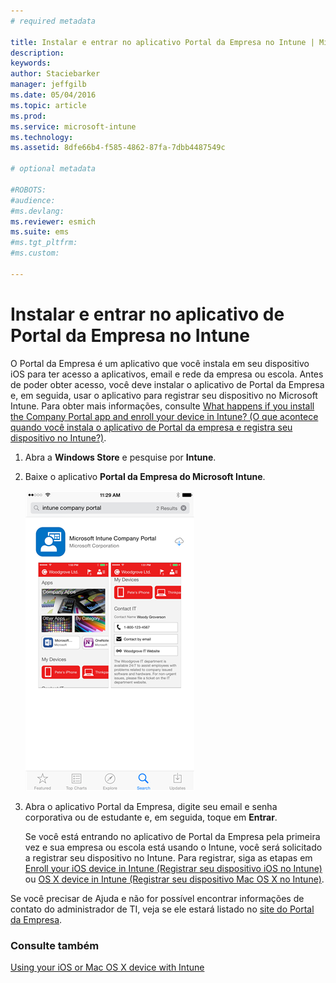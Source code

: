 ```yaml
---
# required metadata

title: Instalar e entrar no aplicativo Portal da Empresa no Intune | Microsoft Intune
description:
keywords:
author: Staciebarker
manager: jeffgilb
ms.date: 05/04/2016
ms.topic: article
ms.prod:
ms.service: microsoft-intune
ms.technology:
ms.assetid: 8dfe66b4-f585-4862-87fa-7dbb4487549c

# optional metadata

#ROBOTS:
#audience:
#ms.devlang:
ms.reviewer: esmich
ms.suite: ems
#ms.tgt_pltfrm:
#ms.custom:

---
```



# Instalar e entrar no aplicativo de Portal da Empresa no Intune

O Portal da Empresa é um aplicativo que você instala em seu dispositivo iOS para ter acesso a aplicativos, email e rede da empresa ou escola.  Antes de poder obter acesso, você deve instalar o aplicativo de Portal da Empresa e, em seguida, usar o aplicativo para registrar seu dispositivo no Microsoft Intune. Para obter mais informações, consulte [What happens if you install the Company Portal app and enroll your device in Intune? (O que acontece quando você instala o aplicativo de Portal da empresa e registra seu dispositivo no Intune?)](what-happens-if-you-install-the-company-portal-app-and-enroll-your-device-in-intune-ios.md).

1.  Abra a **Windows Store** e pesquise por **Intune**.

2.  Baixe o aplicativo **Portal da Empresa do Microsoft Intune**.

    ![download-ios-comp-portal-app](./media/ios-cpinstall-1-cpinstore.png)

3.  Abra o aplicativo Portal da Empresa, digite seu email e senha corporativa ou de estudante e, em seguida, toque em **Entrar**.

    Se você está entrando no aplicativo de Portal da Empresa pela primeira vez e sua empresa ou escola está usando o Intune, você será solicitado a registrar seu dispositivo no Intune. Para registrar, siga as etapas em [Enroll your iOS device in Intune (Registrar seu dispositivo iOS no Intune)](enroll-your-device-in-intune-ios.md) ou [OS X device in Intune (Registrar seu dispositivo Mac OS X no Intune)](enroll-your-device-in-intune-mac-os-x.md).

Se você precisar de Ajuda e não for possível encontrar informações de contato do administrador de TI, veja se ele estará listado no [site do Portal da Empresa](http://portal.manage.microsoft.com).

### Consulte também
[Using your iOS or Mac OS X device with Intune](using-your-ios-or-mac-os-x-device-with-intune.md)

<!--HONumber=Jun16_HO1-->


